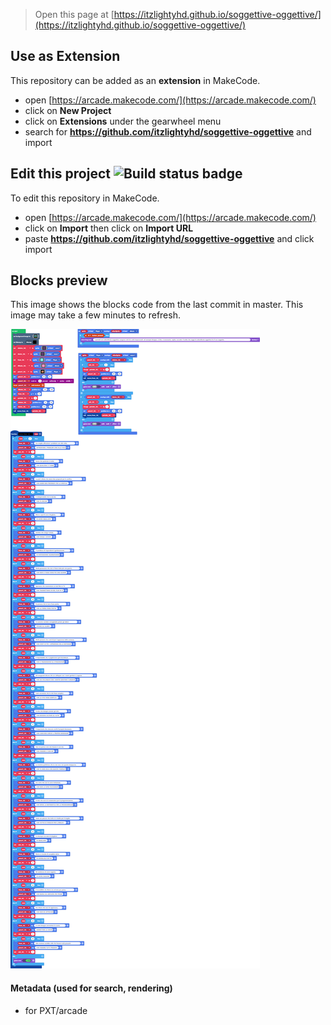  


> Open this page at [https://itzlightyhd.github.io/soggettive-oggettive/](https://itzlightyhd.github.io/soggettive-oggettive/)

## Use as Extension

This repository can be added as an **extension** in MakeCode.

* open [https://arcade.makecode.com/](https://arcade.makecode.com/)
* click on **New Project**
* click on **Extensions** under the gearwheel menu
* search for **https://github.com/itzlightyhd/soggettive-oggettive** and import

## Edit this project ![Build status badge](https://github.com/itzlightyhd/soggettive-oggettive/workflows/MakeCode/badge.svg)

To edit this repository in MakeCode.

* open [https://arcade.makecode.com/](https://arcade.makecode.com/)
* click on **Import** then click on **Import URL**
* paste **https://github.com/itzlightyhd/soggettive-oggettive** and click import

## Blocks preview

This image shows the blocks code from the last commit in master.
This image may take a few minutes to refresh.

![A rendered view of the blocks](https://github.com/itzlightyhd/soggettive-oggettive/raw/master/.github/makecode/blocks.png)

#### Metadata (used for search, rendering)

* for PXT/arcade
<script src="https://makecode.com/gh-pages-embed.js"></script><script>makeCodeRender("{{ site.makecode.home_url }}", "{{ site.github.owner_name }}/{{ site.github.repository_name }}");</script>
